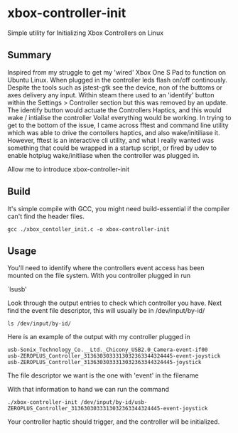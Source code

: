 # xbox-controller-init
Simple utility for Initializing Xbox Controllers on Linux

## Summary

Inspired from my struggle to get my 'wired' Xbox One S Pad to function on Ubuntu Linux. When plugged in the controller
leds flash on/off continously. Despite the tools such as jstest-gtk see the device, non of the buttoms or axes delivery 
any input.
Within steam there used to an 'identify' button within the Settings > Controller section but this was removed by an
update. The identify button would actuate the Controllers Haptics, and this would wake / intialise the controller Voila!
everything would be working.
In trying to get to the bottom of the issue, I came across fftest and command line utility which was able to drive the
contollers haptics, and also wake/initiliase it.
However, fftest is an interactive cli utility, and what I really wanted was something that could be wrapped in a startup
script, or fired by udev to enable hotplug wake/initliase when the controller was plugged in.

Allow me to introduce xbox-controller-init

## Build 

It's simple compile with GCC, you might need build-essential if the compiler can't find the header files.

`gcc ./xbox_contoller_init.c -o xbox-controller-init`

## Usage

You'll need to identify where the controllers event access has been mounted on the file system. With you controller
plugged in run

`lsusb'

Look through the output entries to check which controller you have. Next find the event file descriptor, this will
usually be in /dev/input/by-id/ 

`ls /dev/input/by-id/`

Here is an example of the output with my controller plugged in

```
usb-Sonix_Technology_Co.__Ltd._Chicony_USB2.0_Camera-event-if00
usb-ZEROPLUS_Controller_3136303033313032363344324445-event-joystick
usb-ZEROPLUS_Controller_3136303033313032363344324445-joystick
```

The file descriptor we want is the one with 'event' in the filename

With that information to hand we can run the command

`./xbox-controller-init /dev/input/by-id/usb-ZEROPLUS_Controller_3136303033313032363344324445-event-joystick `

Your controller haptic should trigger, and the controller will be initialized.